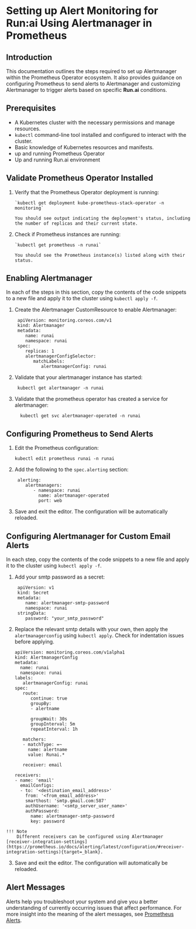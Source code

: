 # Setting up Alert Monitoring for Run:ai Using Alertmanager in Prometheus

## Introduction

This documentation outlines the steps required to set up Alertmanager within the Prometheus Operator ecosystem. It also provides guidance on configuring Prometheus to send alerts to Alertmanager and customizing Alertmanager to trigger alerts based on specific **Run.ai** conditions.

## Prerequisites

* A Kubernetes cluster with the necessary permissions and manage resources.
* `kubectl` command-line tool installed and configured to interact with the cluster.
* Basic knowledge of Kubernetes resources and manifests.
* up and running Prometheus Operator
* Up and running Run.ai environment

## Validate Prometheus Operator Installed

1. Verify that the Prometheus Operator deployment is running:

       `kubectl get deployment kube-prometheus-stack-operator -n monitoring`
    
       You should see output indicating the deployment's status, including the number of replicas and their current state.

2. Check if Prometheus instances are running:

       `kubectl get prometheus -n runai`
    
       You should see the Prometheus instance(s) listed along with their status.

## Enabling Alertmanager
In each of the steps in this section, copy the contents of the code snippets to a new file and apply it to the cluster using `kubectl apply -f`.

1. Create the Alertmanager CustomResource to enable Alertmanager:

        apiVersion: monitoring.coreos.com/v1
        kind: Alertmanager
        metadata:
           name: runai
           namespace: runai
        spec:
           replicas: 1
           alertmanagerConfigSelector:
              matchLabels:
                 alertmanagerConfig: runai

2. Validate that your alertmanager instance has started:

        kubectl get alertmanager -n runai

3. Validate that the prometheus operator has created a service for alertmanager:

         kubectl get svc alertmanager-operated -n runai

## Configuring Prometheus to Send Alerts

1. Edit the Prometheus configuration:

      `kubectl edit prometheus runai -n runai`

2. Add the following to the `spec.alerting` section:

        alerting:
           alertmanagers:
              - namespace: runai
                name: alertmanager-operated
                port: web

3. Save and exit the editor. The configuration will be automatically reloaded.

## Configuring Alertmanager for Custom Email Alerts
In each step, copy the contents of the code snippets to a new file and apply it to the cluster using `kubectl apply -f`.

1. Add your smtp password as a secret:

        apiVersion: v1
        kind: Secret
        metadata:
           name: alertmanager-smtp-password
           namespace: runai
        stringData:
           password: "your_smtp_password"

2.   Replace the relevant smtp details with your own, then apply the `alertmanagerconfig` using `kubectl apply`. Check for indentation issues before applying.

         apiVersion: monitoring.coreos.com/v1alpha1
         kind: AlertmanagerConfig
         metadata:
           name: runai
           namespace: runai
         labels:
            alertmanagerConfig: runai
         spec:
            route:
               continue: true
               groupBy: 
               - alertname
            
               groupWait: 30s
               groupInterval: 5m
               repeatInterval: 1h

            matchers:
            - matchType: =~
              name: alertname
              value: Runai.*

            receiver: email
         
         receivers:
         - name: 'email'
           emailConfigs:
           - to: '<destination_email_address>'
             from: '<from_email_address>'
             smarthost: 'smtp.gmail.com:587'
             authUsername: '<smtp_server_user_name>'
             authPassword:
               name: alertmanager-smtp-password
               key: password

    !!! Note
        Different receivers can be configured using Alertmanager [receiver-integration-settings](https://prometheus.io/docs/alerting/latest/configuration/#receiver-integration-settings){target=_blank}.

3. Save and exit the editor. The configuration will automatically be reloaded.

## Alert Messages

Alerts help you troubleshoot your system and give you a better understanding of currently occurring issues that affect performance. For more insight into the meaning of the alert messages, see [Prometheus Alerts](../../troubleshooting/alertmanager/README.md).
